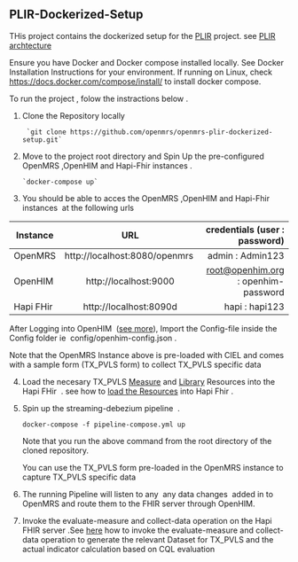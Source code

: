 ## PLIR-Dockerized-Setup
THis project contains the dockerized setup for the [PLIR](https://wiki.openmrs.org/pages/viewpage.action?pageId=235278351) project.
see [PLIR archtecture](https://wiki.openmrs.org/display/projects/Architectural+Design+Approach+to+support+an+integrated+approach+to+patient-level+indicator+reporting+for+OpenMRS)

Ensure you have Docker and Docker compose installed locally.
See Docker Installation Instructions for your environment.  If running on Linux, check https://docs.docker.com/compose/install/ to install docker compose.

To run the project , folow the instractions below .
1. Clone the Repository locally

        `git clone https://github.com/openmrs/openmrs-plir-dockerized-setup.git`

2. Move to the project root directory and Spin Up the pre-configured OpenMRS ,OpenHIM and Hapi-Fhir instances . 

       `docker-compose up`

  
  
3. You should be able to acces the OpenMRS ,OpenHIM and Hapi-Fhir instances  at the following urls



| Instance  |     URL       | credentials (user : password)|
|---------- |:-------------:|------:                       |
| OpenMRS   |  http://localhost:8080/openmrs  | admin : Admin123 |
| OpenHIM   |    http://localhost:9000  |  root@openhim.org : openhim-password |
| Hapi FHir | http://localhost:8090d |    hapi : hapi123|




After Logging into OpenHIM  ([see more](https://openhimreadthedocs.io/en/v1.4.0/getting-started.html)), Import the Config-file inside the Config folder ie  config/openhim-config.json .

Note that the OpenMRS Instance above is pre-loaded with CIEL and comes with a sample form (TX_PVLS form) to collect TX_PVLS specific data


4. Load the necesary TX_PVLS [Measure](https://wiki.openmrs.org/display/projects/FHIR+Measure+Resources+For+PLIR) and [Library](https://wiki.openmrs.org/display/projects/Sample+FHIR+CQL+Libraries+for+the+Calculation+of+TX_PVLS) Resources into the Hapi FHir  . see how to [load the Resources](https://wiki.openmrs.org/display/projects/Steps+For+Testing+Calculation+of+TX-PVLS+Indicator+Using+CQL) into Hapi Fhir .


5. Spin up the streaming-debezium pipeline  . 


       docker-compose -f pipeline-compose.yml up


   Note that you run the above command from the root directory of the cloned repository.



   You can use the TX_PVLS form pre-loaded in the OpenMRS instance to capture TX_PVLS specific data

  6. The running Pipeline will listen to any  any data changes  added in to OpenMRS and route them to the FHIR server through OpenHIM.

7. Invoke the evaluate-measure and collect-data operation on the Hapi FHIR server  .See [here](https://wiki.openmrs.org/display/projects/Steps+For+Testing+Calculation+of+TX-PVLS+Indicator+Using+CQL) how to invoke the evaluate-measure and collect-data operation to generate the relevant Dataset for TX_PVLS and the actual indicator calculation based on CQL evaluation